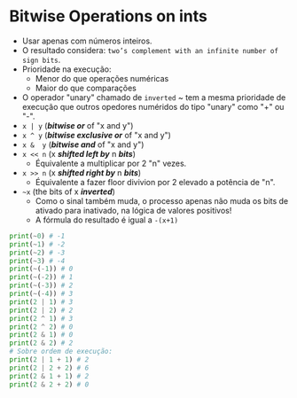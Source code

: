 # Bitwise Operations on ints

- Usar apenas com números inteiros.
- O resultado considera: `two’s complement with an infinite number of sign bits`.
- Prioridade na execução:
    - Menor do que operações numéricas
    - Maior do que comparações
- O operador "unary" chamado de `inverted` ~ tem a mesma prioridade de execução que outros opedores numéridos do tipo "unary" como "+" ou "-".
- `x | y` (***bitwise or*** of "x and y")
- `x ^ y` (***bitwise exclusive or*** of "x and y")
- `x &  y` (***bitwise and*** of "x and y")
- `x << n` (x ***shifted left by*** n ***bits***)
    - Équivalente a multiplicar por 2 "n" vezes.
- `x >> n` (x ***shifted right by*** n ***bits***)
    - Équivalente a fazer floor divivion por 2 elevado a potência de "n".
- `~x` (the bits of x ***inverted***)
    - Como o sinal também muda, o processo apenas não muda os bits de ativado para inativado, na lógica de valores positivos!
    - A fórmula do resultado é igual a `-(x+1)`
```python
print(~0) # -1
print(~1) # -2
print(~2) # -3
print(~3) # -4
print(~(-1)) # 0
print(~(-2)) # 1
print(~(-3)) # 2
print(~(-4)) # 3
print(2 | 1) # 3
print(2 | 2) # 2
print(2 ^ 1) # 3
print(2 ^ 2) # 0
print(2 & 1) # 0
print(2 & 2) # 2
# Sobre ordem de execução:
print(2 | 1 + 1) # 2
print(2 | 2 + 2) # 6
print(2 & 1 + 1) # 2
print(2 & 2 + 2) # 0

```